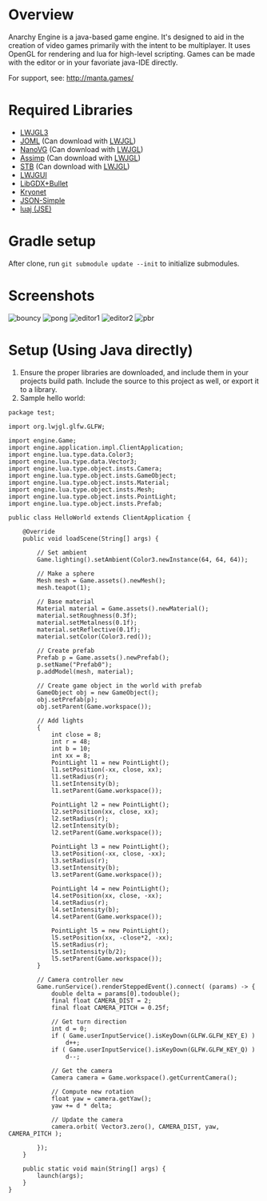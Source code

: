 # Overview

Anarchy Engine is a java-based game engine. It's designed to aid in the creation of video games primarily with the intent to be multiplayer. It uses OpenGL for rendering and lua for high-level scripting. Games can be made with the editor or in your favoriate java-IDE directly.

For support, see: http://manta.games/

# Required Libraries
- [LWJGL3](https://www.lwjgl.org/)
- [JOML](https://github.com/JOML-CI/JOML) (Can download with [LWJGL](https://www.lwjgl.org/customize))
- [NanoVG](https://github.com/memononen/nanovg) (Can download with [LWJGL](https://www.lwjgl.org/customize))
- [Assimp](https://github.com/assimp/assimp) (Can download with [LWJGL](https://www.lwjgl.org/customize))
- [STB](https://github.com/nothings/stb) (Can download with [LWJGL](https://www.lwjgl.org/customize))
- [LWJGUI](https://github.com/orange451/LWJGUI/)
- [LibGDX+Bullet](https://libgdx.badlogicgames.com/old-site/releases/)
- [Kryonet](https://github.com/EsotericSoftware/kryonet/releases)
- [JSON-Simple](https://code.google.com/archive/p/json-simple/downloads)
- [luaj (JSE)](https://github.com/luaj/luaj/releases)

# Gradle setup
After clone, run
```git submodule update --init```
to initialize submodules.

# Screenshots
![bouncy](https://i.imgur.com/q3RHHt1.gif)
![pong](https://i.imgur.com/EBIDL8M.gif)
![editor1](https://i.imgur.com/fx1bRnx.png)
![editor2](https://i.imgur.com/lt9aq8a.png)
![pbr](https://cdn.discordapp.com/attachments/541818498293170177/568638439914733580/unknown.png)

# Setup (Using Java directly)
1) Ensure the proper libraries are downloaded, and include them in your projects build path. Include the source to this project as well, or export it to a library.
2) Sample hello world:
```
package test;

import org.lwjgl.glfw.GLFW;

import engine.Game;
import engine.application.impl.ClientApplication;
import engine.lua.type.data.Color3;
import engine.lua.type.data.Vector3;
import engine.lua.type.object.insts.Camera;
import engine.lua.type.object.insts.GameObject;
import engine.lua.type.object.insts.Material;
import engine.lua.type.object.insts.Mesh;
import engine.lua.type.object.insts.PointLight;
import engine.lua.type.object.insts.Prefab;

public class HelloWorld extends ClientApplication {
	
	@Override
	public void loadScene(String[] args) {
		
		// Set ambient
		Game.lighting().setAmbient(Color3.newInstance(64, 64, 64));
		
		// Make a sphere
		Mesh mesh = Game.assets().newMesh();
		mesh.teapot(1);
		
		// Base material
		Material material = Game.assets().newMaterial();
		material.setRoughness(0.3f);
		material.setMetalness(0.1f);
		material.setReflective(0.1f);
		material.setColor(Color3.red());
		
		// Create prefab
		Prefab p = Game.assets().newPrefab();
		p.setName("Prefab0");
		p.addModel(mesh, material);
		
		// Create game object in the world with prefab
		GameObject obj = new GameObject();
		obj.setPrefab(p);
		obj.setParent(Game.workspace());
		
		// Add lights
		{
			int close = 8;
			int r = 48;
			int b = 10;
			int xx = 8;
			PointLight l1 = new PointLight();
			l1.setPosition(-xx, close, xx);
			l1.setRadius(r);
			l1.setIntensity(b);
			l1.setParent(Game.workspace());
			
			PointLight l2 = new PointLight();
			l2.setPosition(xx, close, xx);
			l2.setRadius(r);
			l2.setIntensity(b);
			l2.setParent(Game.workspace());
			
			PointLight l3 = new PointLight();
			l3.setPosition(-xx, close, -xx);
			l3.setRadius(r);
			l3.setIntensity(b);
			l3.setParent(Game.workspace());
			
			PointLight l4 = new PointLight();
			l4.setPosition(xx, close, -xx);
			l4.setRadius(r);
			l4.setIntensity(b);
			l4.setParent(Game.workspace());
			
			PointLight l5 = new PointLight();
			l5.setPosition(xx, -close*2, -xx);
			l5.setRadius(r);
			l5.setIntensity(b/2);
			l5.setParent(Game.workspace());
		}
		
		// Camera controller new
		Game.runService().renderSteppedEvent().connect( (params) -> {
			double delta = params[0].todouble();
			final float CAMERA_DIST = 2;
			final float CAMERA_PITCH = 0.25f;
			
			// Get turn direction
			int d = 0;
			if ( Game.userInputService().isKeyDown(GLFW.GLFW_KEY_E) )
				d++;
			if ( Game.userInputService().isKeyDown(GLFW.GLFW_KEY_Q) )
				d--;
			
			// Get the camera
			Camera camera = Game.workspace().getCurrentCamera();
			
			// Compute new rotation
			float yaw = camera.getYaw();
			yaw += d * delta;
			
			// Update the camera
			camera.orbit( Vector3.zero(), CAMERA_DIST, yaw, CAMERA_PITCH );
			
		});
	}
	
	public static void main(String[] args) {
		launch(args);
	}
}

```
